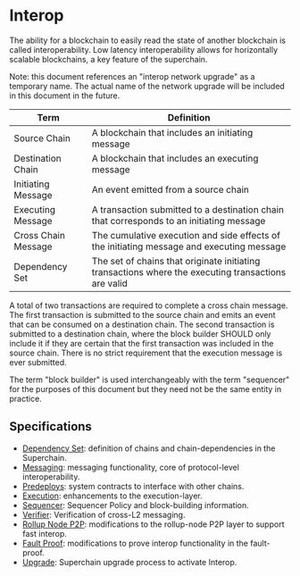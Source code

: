 <!-- DOCTOC SKIP -->

# Interop

The ability for a blockchain to easily read the state of another blockchain is called interoperability.
Low latency interoperability allows for horizontally scalable blockchains, a key feature of the superchain.

Note: this document references an "interop network upgrade" as a temporary name. The actual name of the
network upgrade will be included in this document in the future.

| Term                | Definition                                                                                          |
|---------------------|-----------------------------------------------------------------------------------------------------|
| Source Chain        | A blockchain that includes an initiating message                                                    |
| Destination Chain   | A blockchain that includes an executing message                                                     |
| Initiating Message  | An event emitted from a source chain                                                                |
| Executing Message   | A transaction submitted to a destination chain that corresponds to an initiating message            |
| Cross Chain Message | The cumulative execution and side effects of the initiating message and executing message           |
| Dependency Set      | The set of chains that originate initiating transactions where the executing transactions are valid |

A total of two transactions are required to complete a cross chain message. The first transaction is submitted
to the source chain and emits an event that can be consumed on a destination chain. The second transaction is submitted to a
destination chain, where the block builder SHOULD only include it if they are certain that the first transaction was
included in the source chain. There is no strict requirement that the execution message is ever submitted.

The term "block builder" is used interchangeably with the term "sequencer" for the purposes of this document but
they need not be the same entity in practice.

## Specifications

- [Dependency Set](./dependency_set.md): definition of chains and chain-dependencies in the Superchain.
- [Messaging](./messaging.md): messaging functionality, core of protocol-level interoperability.
- [Predeploys](./predeploys.md): system contracts to interface with other chains.
- [Execution](./execution.md): enhancements to the execution-layer.
- [Sequencer](./sequencer.md): Sequencer Policy and block-building information.
- [Verifier](./verifier.md): Verification of cross-L2 messaging.
- [Rollup Node P2P](./rollup_node_p2p.md): modifications to the rollup-node P2P layer to support fast interop.
- [Fault Proof](./fault_proof.md): modifications to prove interop functionality in the fault-proof.
- [Upgrade](./upgrade.md): Superchain upgrade process to activate Interop.

